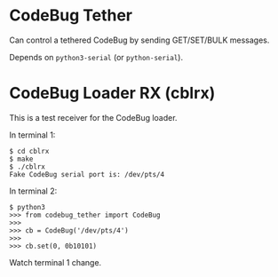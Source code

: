 CodeBug Tether
==============
Can control a tethered CodeBug by sending GET/SET/BULK messages.

Depends on `python3-serial` (or `python-serial`).


CodeBug Loader RX (cblrx)
=========================
This is a test receiver for the CodeBug loader.

In terminal 1:

    $ cd cblrx
    $ make
    $ ./cblrx
    Fake CodeBug serial port is: /dev/pts/4

In terminal 2:

    $ python3
    >>> from codebug_tether import CodeBug
    >>>
    >>> cb = CodeBug('/dev/pts/4')
    >>>
    >>> cb.set(0, 0b10101)

Watch terminal 1 change.
